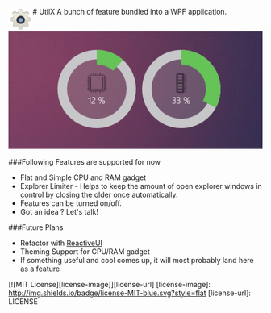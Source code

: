 #<img src="https://raw.githubusercontent.com/Raathigesh/UtilX/master/Wiki/Images/UtilX.png" align="left" height="48" width="48" > UtilX
A bunch of feature bundled into a WPF application. 

![WidgetImage](https://raw.githubusercontent.com/Raathigesh/UtilX/master/Wiki/Images/Gadget.PNG)

###Following Features are supported for now
- Flat and Simple CPU and RAM gadget
- Explorer Limiter - Helps to keep the amount of open explorer windows in control by closing the older once automatically.
- Features can be turned on/off.
- Got an idea ? Let's talk!

###Future Plans
- Refactor with [ReactiveUI](http://reactiveui.net/)
- Theming Support for CPU/RAM gadget
- If something useful and cool comes up, it will most probably land here as a feature

[![MIT License][license-image]][license-url]
[license-image]: http://img.shields.io/badge/license-MIT-blue.svg?style=flat
[license-url]: LICENSE


